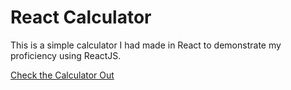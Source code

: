 # React Calculator

This is a simple calculator I had made in React to demonstrate my proficiency using ReactJS.

[Check the Calculator Out](https://faroukcharkas.github.io/react-calculator/)
